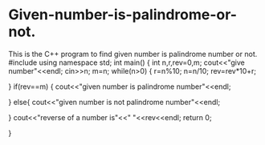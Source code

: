 # Given-number-is-palindrome-or-not.
This is the C++ program to find given number is palindrome number or not.
#include<iostream>
using namespace std;
int main()
{
 int n,r,rev=0,m;
 cout<<"give number"<<endl;
 cin>>n;
 m=n;
 while(n>0)
 {
    r=n%10;
    n=n/10;
    rev=rev*10+r;

 }
 if(rev==m)
 {
    cout<<"given number is palindrome number"<<endl;

 }
 else{
    cout<<"given number is not palindrome number"<<endl;

 }
 cout<<"reverse of a number is"<<" "<<rev<<endl;
 return 0;

}
